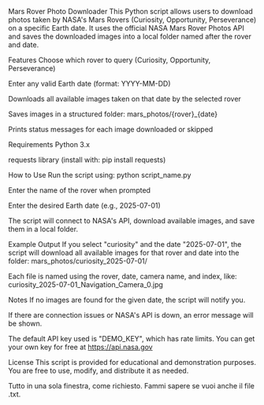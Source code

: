 Mars Rover Photo Downloader
This Python script allows users to download photos taken by NASA's Mars Rovers (Curiosity, Opportunity, Perseverance) on a specific Earth date. It uses the official NASA Mars Rover Photos API and saves the downloaded images into a local folder named after the rover and date.

Features
Choose which rover to query (Curiosity, Opportunity, Perseverance)

Enter any valid Earth date (format: YYYY-MM-DD)

Downloads all available images taken on that date by the selected rover

Saves images in a structured folder: mars_photos/{rover}_{date}

Prints status messages for each image downloaded or skipped

Requirements
Python 3.x

requests library (install with: pip install requests)

How to Use
Run the script using: python script_name.py

Enter the name of the rover when prompted

Enter the desired Earth date (e.g., 2025-07-01)

The script will connect to NASA's API, download available images, and save them in a local folder.

Example Output
If you select "curiosity" and the date "2025-07-01", the script will download all available images for that rover and date into the folder: mars_photos/curiosity_2025-07-01/

Each file is named using the rover, date, camera name, and index, like: curiosity_2025-07-01_Navigation_Camera_0.jpg

Notes
If no images are found for the given date, the script will notify you.

If there are connection issues or NASA's API is down, an error message will be shown.

The default API key used is "DEMO_KEY", which has rate limits. You can get your own key for free at https://api.nasa.gov

License
This script is provided for educational and demonstration purposes. You are free to use, modify, and distribute it as needed.

Tutto in una sola finestra, come richiesto. Fammi sapere se vuoi anche il file .txt.
